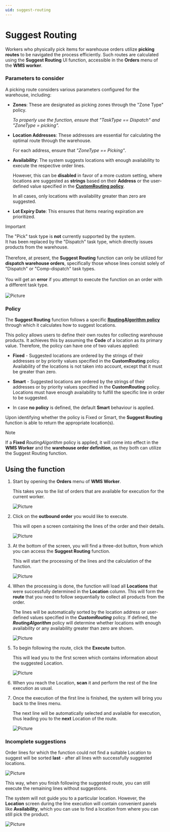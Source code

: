```yaml
---
uid: suggest-routing
---
```


# Suggest Routing

Workers who physically pick items for warehouse orders utilize **picking routes** to be navigated the process efficiently. Such routes are calculated using the **Suggest Routing** UI function, accessible in the **Orders** menu of the **WMS worker**.

### Parameters to consider

A picking route considers various parameters configured for the warehouse, including:

- **Zones**: These are designated as picking zones through the "Zone Type" policy. 

  _To properly use the function, ensure that "TaskType == Dispatch" and "ZoneType = picking"._

- **Location Addresses**: These addresses are essential for calculating the optimal route through the warehouse.

  For each address, ensure that _"ZoneType == Picking"_.

- **Availability**: The system suggests locations with enough availability to execute the respective order lines.

  However, this can be **disabled** in favor of a more custom setting, where locations are suggested as **strings** based on their **Address** or the user-defined value specified in the **[CustomRouting policy](https://docs.erp.net/tech/modules/logistics/wms/how-to/setup-warehouse/warehouse-policies.html)**.

  In all cases, only locations with availability greater than zero are suggested.
  
- **Lot Expiry Date**: This ensures that items nearing expiration are prioritized.

> [!Important] 
> The "Pick" task type is **not** currently supported by the system. <br> It has been replaced by the "Dispatch" task type, which directly issues products from the warehouse. <br> <br>
> Therefore, at present, the **Suggest Routing** function can only be utilized for **dispatch warehouse orders**, specifically those whose lines consist solely of "Dispatch" or "Comp-dispatch" task types. <br> <br>
> You will get an **error** if you attempt to execute the function on an order with a different task type. <br><br>
> ![Picture](pictures/error_suggest.png)

### Policy

The **Suggest Routing** function follows a specific **[RoutingAlgorithm policy](https://docs.erp.net/tech/modules/logistics/wms/how-to/setup-warehouse/warehouse-policies.html)** through which it calculates how to suggest locations. 

This policy allows users to define their own routes for collecting warehouse products. It achieves this by assuming the **Code** of a location as its primary value. Therefore, the policy can have one of two values applied:

* **Fixed** - Suggested locations are ordered by the strings of their addresses or by priority values specified in the **CustomRouting** policy. Availability of the locations is not taken into account, except that it must be greater than zero.
  
* **Smart** - Suggested locations are ordered by the strings of their addresses or by priority values specified in the **CustomRouting** policy. Locations must have enough availability to fulfill the specific line in order to be suggested.

* In case **no policy** is defined, the default **Smart** behaviour is applied.

Upon identifying whether the policy is Fixed or Smart, the **Suggest Routing** function is able to return the appropriate location(s).

> [!NOTE]
> If a **Fixed** _RoutingAlgorithm_ policy is applied, it will come into effect in  the **WMS Worker** and the **warehouse order definition**, as they both can utilize the Suggest Routing function.

## Using the function

1. Start by opening the **Orders** menu of **WMS Worker**. 

    This takes you to the list of orders that are available for execution for the current worker.

    ![Picture](pictures/new_orders.png)

2. Click on the **outbound order** you would like to execute.

    This will open a screen containing the lines of the order and their details.

    ![Picture](pictures/new_open-order.png)

3. At the bottom of the screen, you will find a three-dot button, from which you can access the **Suggest Routing** function.

   This will start the processing of the lines and the calculation of the function.

    ![Picture](pictures/function_highlightedd.png)

4. When the processing is done, the function will load all **Locations** that were successfully determined in the **Location** column. This will form the **route** that you need to follow sequentially to collect all products from the order.

   The lines will be automatically sorted by the location address or user-defined values specified in the ***CustomRouting*** policy. If defined, the _**RoutingAlgorithm**_ policy will determine whether locations with enough availability or any availability greater than zero are shown.
   
    ![Picture](pictures/new_location.png)

5. To begin following the route, click the **Execute** button.
  
   This will lead you to the first screen which contains information about the suggested Location.

    ![Picture](pictures/new_execute-order.png)

6. When you reach the Location, **scan** it and perform the rest of the line execution as usual.

7. Once the execution of the first line is finished, the system will bring you back to the lines menu.
   
    The next line will be automatically selected and available for execution, thus leading you to the **next** Location of the route. 

    ![Picture](pictures/new_next-line.png)

### Incomplete suggestions

Order lines for which the function could not find a suitable Location to suggest will be sorted **last** - after all lines with successfully suggested locations.

![Picture](pictures/new_no-location.png)

This way, when you finish following the suggested route, you can still execute the remaining lines without suggestions.

The system will not guide you to a particular location. However, the **Location** screen during the line execution will contain convenient panels like **Availability**, which you can use to find a location from where you can still pick the product.

![Picture](pictures/location-availability.png)
